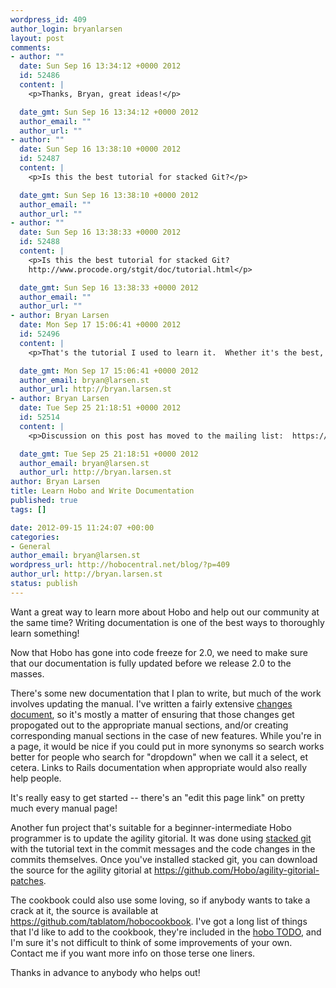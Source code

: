 ```yaml
--- 
wordpress_id: 409
author_login: bryanlarsen
layout: post
comments: 
- author: ""
  date: Sun Sep 16 13:34:12 +0000 2012
  id: 52486
  content: |
    <p>Thanks, Bryan, great ideas!</p>

  date_gmt: Sun Sep 16 13:34:12 +0000 2012
  author_email: ""
  author_url: ""
- author: ""
  date: Sun Sep 16 13:38:10 +0000 2012
  id: 52487
  content: |
    <p>Is this the best tutorial for stacked Git?</p>

  date_gmt: Sun Sep 16 13:38:10 +0000 2012
  author_email: ""
  author_url: ""
- author: ""
  date: Sun Sep 16 13:38:33 +0000 2012
  id: 52488
  content: |
    <p>Is this the best tutorial for stacked Git?
    http://www.procode.org/stgit/doc/tutorial.html</p>

  date_gmt: Sun Sep 16 13:38:33 +0000 2012
  author_email: ""
  author_url: ""
- author: Bryan Larsen
  date: Mon Sep 17 15:06:41 +0000 2012
  id: 52496
  content: |
    <p>That's the tutorial I used to learn it.  Whether it's the best, I'm not sure.</p>

  date_gmt: Mon Sep 17 15:06:41 +0000 2012
  author_email: bryan@larsen.st
  author_url: http://bryan.larsen.st
- author: Bryan Larsen
  date: Tue Sep 25 21:18:51 +0000 2012
  id: 52514
  content: |
    <p>Discussion on this post has moved to the mailing list:  https://groups.google.com/forum/?fromgroups=#!topic/hobousers/vPQOBUdIhgs</p>

  date_gmt: Tue Sep 25 21:18:51 +0000 2012
  author_email: bryan@larsen.st
  author_url: http://bryan.larsen.st
author: Bryan Larsen
title: Learn Hobo and Write Documentation
published: true
tags: []

date: 2012-09-15 11:24:07 +00:00
categories: 
- General
author_email: bryan@larsen.st
wordpress_url: http://hobocentral.net/blog/?p=409
author_url: http://bryan.larsen.st
status: publish
---
```

Want a great way to learn more about Hobo and help out our community at the same time?  Writing documentation is one of the best ways to thoroughly learn something!

Now that Hobo has gone into code freeze for 2.0, we need to make sure that our documentation is fully updated before we release 2.0 to the masses.

There's some new documentation that I plan to write, but much of the work involves updating the manual.   I've written a fairly extensive [changes document](http://cookbook-1.4.hobocentral.net/manual/changes14), so it's mostly a matter of ensuring that those changes get propogated out to the appropriate manual sections, and/or creating corresponding manual sections in the case of new features.   While you're in a page, it would be nice if you could put in more synonyms so search works better for people who search for "dropdown" when we call it a select, et cetera.     Links to Rails documentation when appropriate would also really help people.

It's really easy to get started -- there's an "edit this page link" on pretty much every manual page!

Another fun project that's suitable for a beginner-intermediate Hobo programmer is to update the agility gitorial.   It was done using [stacked git](http://www.procode.org/stgit/) with the tutorial text in the commit messages and the code changes in the commits themselves.   Once you've installed stacked git, you can download the source for the agility gitorial at https://github.com/Hobo/agility-gitorial-patches.

The cookbook could also use some loving, so if anybody wants to take a crack at it, the source is available at https://github.com/tablatom/hobocookbook.   I've got a long list of things that I'd like to add to the cookbook, they're included in the [hobo TODO](https://github.com/tablatom/hobo/blob/master/hobo/TODO-1.4.txt), and I'm sure it's not difficult to think of some improvements of your own.   Contact me if you want more info on those terse one liners.

Thanks in advance to anybody who helps out!
